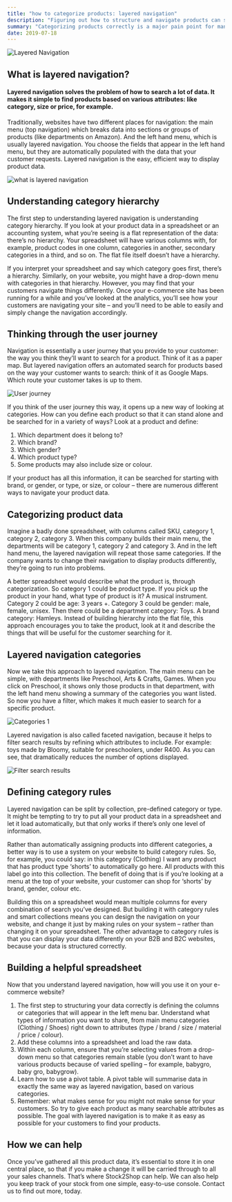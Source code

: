 ```yaml
---
title: "how to categorize products: layered navigation"
description: "Figuring out how to structure and navigate products can seem like a difficult problem without an easy solution. But there is a solution: layered navigation."
summary: "Categorizing products correctly is a major pain point for many e-commerce websites. Layered navigation is the solution: find out how – and why – to implement it"
date: 2019-07-18
---
```

![Layered Navigation](/uploads/article-2-layered-navigation.jpg)
## What is layered navigation?

#### Layered navigation solves the problem of how to search a lot of data. It makes it simple to find products based on various attributes: like category, size or price, for example.

Traditionally, websites have two different places for navigation: the main menu (top navigation) which breaks data into sections or groups of products (like departments on Amazon). And the left hand menu, which is usually layered navigation. You choose the fields that appear in the left hand menu, but they are automatically populated with the data that your customer requests. Layered navigation is the easy, efficient way to display product data.

![what is layered navigation](/uploads/article-2-what-is-layered-navigation.jpg)

## Understanding category hierarchy

The first step to understanding layered navigation is understanding category hierarchy. If you look at your product data in a spreadsheet or an accounting system, what you’re seeing is a flat representation of the data: there’s no hierarchy. Your spreadsheet will have various columns with, for example, product codes in one column, categories in another, secondary categories in a third, and so on. The flat file itself doesn’t have a hierarchy.

If you interpret your spreadsheet and say which category goes first, there’s a hierarchy. Similarly, on your website, you might have a drop-down menu with categories in that hierarchy. However, you may find that your customers navigate things differently. Once your e-commerce site has been running for a while and you’ve looked at the analytics, you’ll see how your customers are navigating your site – and you’ll need to be able to easily and simply change the navigation accordingly.

## Thinking through the user journey

Navigation is essentially a user journey that you provide to your customer: the way you think they’ll want to search for a product. Think of it as a paper map. But layered navigation offers an automated search for products based on the way your customer wants to search: think of it as Google Maps. Which route your customer takes is up to them.

![User journey](/uploads/article-2-user-journey.jpg)

If you think of the user journey this way, it opens up a new way of looking at categories. How can you define each product so that it can stand alone and be searched for in a variety of ways? Look at a product and define:

1. Which department does it belong to?
2. Which brand?
3. Which gender?
4. Which product type?
5. Some products may also include size or colour.

If your product has all this information, it can be searched for starting with brand, or gender, or type, or size, or colour – there are numerous different ways to navigate your product data.

## Categorizing product data

Imagine a badly done spreadsheet, with columns called SKU, category 1, category 2, category 3. When this company builds their main menu, the departments will be category 1, category 2 and category 3. And in the left hand menu, the layered navigation will repeat those same categories. If the company wants to change their navigation to display products differently, they’re going to run into problems.

A better spreadsheet would describe what the product is, through categorization. So category 1 could be product type. If you pick up the product in your hand, what type of product is it? A musical instrument. Category 2 could be age: 3 years +. Category 3 could be gender: male, female, unisex. Then there could be a department category: Toys. A brand category: Hamleys. Instead of building hierarchy into the flat file, this approach encourages you to take the product, look at it and describe the things that will be useful for the customer searching for it.

## Layered navigation categories

Now we take this approach to layered navigation. The main menu can be simple, with departments like Preschool, Arts & Crafts, Games. When you click on Preschool, it shows only those products in that department, with the left hand menu showing a summary of the categories you want listed. So now you have a filter, which makes it much easier to search for a specific product.

![Categories 1](/uploads/article-2-categories1.jpg)

Layered navigation is also called faceted navigation, because it helps to filter search results by refining which attributes to include. For example: toys made by Bloomy, suitable for preschoolers, under R400. As you can see, that dramatically reduces the number of options displayed.

![Filter search results](/uploads/article-2-filter-search-results.jpg)

## Defining category rules

Layered navigation can be split by collection, pre-defined category or type. It might be tempting to try to put all your product data in a spreadsheet and let it load automatically, but that only works if there’s only one level of information.

Rather than automatically assigning products into different categories, a better way is to use a system on your website to build category rules. So, for example, you could say: in this category (Clothing) I want any product that has product type ‘shorts’ to automatically go here. All products with this label go into this collection. The benefit of doing that is if you’re looking at a menu at the top of your website, your customer can shop for ‘shorts’ by brand, gender, colour etc.

Building this on a spreadsheet would mean multiple columns for every combination of search you’ve designed. But building it with category rules and smart collections means you can design the navigation on your website, and change it just by making rules on your system – rather than changing it on your spreadsheet. The other advantage to category rules is that you can display your data differently on your B2B and B2C websites, because your data is structured correctly.

## Building a helpful spreadsheet

Now that you understand layered navigation, how will you use it on your e-commerce website?
1. The first step to structuring your data correctly is defining the columns or categories that will appear in the left menu bar. Understand what types of information you want to share, from main menu categories (Clothing / Shoes) right down to attributes (type / brand / size / material / price / colour).
2. Add these columns into a spreadsheet and load the raw data.
3. Within each column, ensure that you’re selecting values from a drop-down menu so that categories remain stable (you don’t want to have various products because of varied spelling – for example, babygro, baby gro, babygrow).
4. Learn how to use a pivot table. A pivot table will summarise data in exactly the same way as layered navigation, based on various categories.
5. Remember: what makes sense for you might not make sense for your customers. So try to give each product as many searchable attributes as possible. The goal with layered navigation is to make it as easy as possible for your customers to find your products.

## How we can help

Once you’ve gathered all this product data, it’s essential to store it in one central place, so that if you make a change it will be carried through to all your sales channels. That’s where Stock2Shop can help. We can also help you keep track of your stock from one simple, easy-to-use console. Contact us to find out more, today.